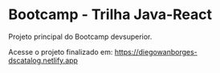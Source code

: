 # Bootcamp - Trilha Java-React
Projeto principal do Bootcamp devsuperior.

Acesse o projeto finalizado em: https://diegowanborges-dscatalog.netlify.app
